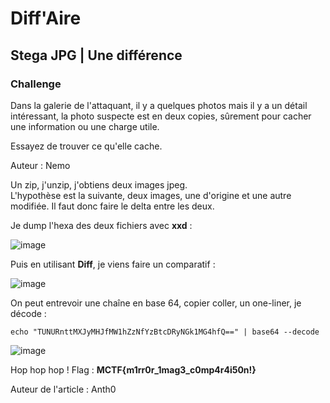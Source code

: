 # Diff'Aire
## Stega JPG | Une différence

### Challenge

Dans la galerie de l'attaquant, il y a quelques photos mais il y a un détail intéressant, la photo suspecte est en deux copies, sûrement pour cacher une information ou une charge utile.

Essayez de trouver ce qu'elle cache.

Auteur : Nemo

Un zip, j'unzip, j'obtiens deux images jpeg.  
L'hypothèse est la suivante, deux images, une d'origine et une autre modifiée. Il faut donc faire le delta entre les deux.  

Je dump l'hexa des deux fichiers avec **xxd** :  

![image](https://user-images.githubusercontent.com/70716302/232305502-324031aa-764f-4066-ab34-e6d68b175e4f.png)  

Puis en utilisant **Diff**, je viens faire un comparatif :  

![image](https://user-images.githubusercontent.com/70716302/232305656-ccccd1fe-fd24-4092-8530-514b279ae123.png)  

On peut entrevoir une chaîne en base 64, copier coller, un one-liner, je décode :  

```echo "TUNURnttMXJyMHJfMW1hZzNfYzBtcDRyNGk1MG4hfQ==" | base64 --decode```  

![image](https://user-images.githubusercontent.com/70716302/232305907-d5be4856-fefe-4d03-8c8b-c1f4a3dd4d7d.png)

Hop hop hop ! Flag : **MCTF{m1rr0r_1mag3_c0mp4r4i50n!}**

Auteur de l'article : Anth0
